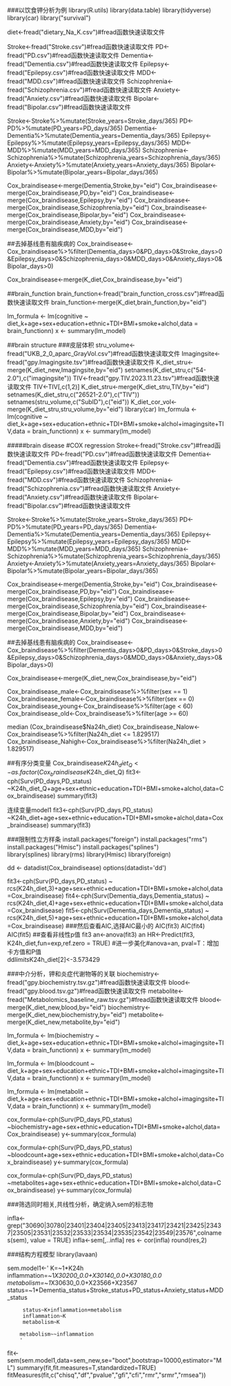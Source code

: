 ###以饮食钾分析为例
library(R.utils)
library(data.table)
library(tidyverse)
library(car) 
library("survival")

diet<-fread("dietary_Na_K.csv")#fread函数快速读取文件

Stroke<-fread("Stroke.csv")#fread函数快速读取文件
PD<-fread("PD.csv")#fread函数快速读取文件
Dementia<-fread("Dementia.csv")#fread函数快速读取文件
Epilepsy<-fread("Epilepsy.csv")#fread函数快速读取文件
MDD<-fread("MDD.csv")#fread函数快速读取文件
Schizophrenia<-fread("Schizophrenia.csv")#fread函数快速读取文件
Anxiety<-fread("Anxiety.csv")#fread函数快速读取文件
Bipolar<-fread("Bipolar.csv")#fread函数快速读取文件

Stroke<-Stroke%>%mutate(Stroke_years=Stroke_days/365)
PD<-PD%>%mutate(PD_years=PD_days/365)
Dementia<-Dementia%>%mutate(Dementia_years=Dementia_days/365)
Epilepsy<-Epilepsy%>%mutate(Epilepsy_years=Epilepsy_days/365)
MDD<-MDD%>%mutate(MDD_years=MDD_days/365)
Schizophrenia<-Schizophrenia%>%mutate(Schizophrenia_years=Schizophrenia_days/365)
Anxiety<-Anxiety%>%mutate(Anxiety_years=Anxiety_days/365)
Bipolar<-Bipolar%>%mutate(Bipolar_years=Bipolar_days/365)

Cox_braindisease<-merge(Dementia,Stroke,by="eid")
Cox_braindisease<-merge(Cox_braindisease,PD,by="eid")
Cox_braindisease<-merge(Cox_braindisease,Epilepsy,by="eid")
Cox_braindisease<-merge(Cox_braindisease,Schizophrenia,by="eid")
Cox_braindisease<-merge(Cox_braindisease,Bipolar,by="eid")
Cox_braindisease<-merge(Cox_braindisease,Anxiety,by="eid")
Cox_braindisease<-merge(Cox_braindisease,MDD,by="eid")

##去掉基线患有脑疾病的
Cox_braindisease<-Cox_braindisease%>%filter(Dementia_days>0&PD_days>0&Stroke_days>0&Epilepsy_days>0&Schizophrenia_days>0&MDD_days>0&Anxiety_days>0&Bipolar_days>0)

Cox_braindisease<-merge(K_diet,Cox_braindisease,by="eid")


##brain_function
brain_function<-fread("brain_function_cross.csv")#fread函数快速读取文件
brain_function<-merge(K_diet,brain_function,by="eid")

lm_formula <- lm(cognitive ~ diet_k+age+sex+education+ethnic+TDI+BMI+smoke+alchol,data = brain_functionn)
x <- summary(lm_model)

##brain structure
###皮层体积
stru_volume<-fread("UKB_2_0_aparc_GrayVol.csv")#fread函数快速读取文件
Imagingsite<-fread("gpy.Imagingsite.tsv")#fread函数快速读取文件
K_diet_stru<-merge(K_diet_new,Imagingsite,by="eid")
setnames(K_diet_stru,c("54-2.0"),c("imagingsite"))
TIV<-fread("gpy.TIV.2023.11.23.tsv")#fread函数快速读取文件
TIV<-TIV[,c(1,2)]
K_diet_stru<-merge(K_diet_stru,TIV,by="eid")
setnames(K_diet_stru,c("26521-2.0"),c("TIV"))
setnames(stru_volume,c("SubID"),c("eid"))
K_diet_cor_vol<-merge(K_diet_stru,stru_volume,by="eid")
library(car) 
lm_formula <- lm(cognitive ~ diet_k+age+sex+education+ethnic+TDI+BMI+smoke+alchol+imagingsite+TIV,data = brain_functionn)
x <- summary(lm_model)

#####brain disease 
#COX regression
Stroke<-fread("Stroke.csv")#fread函数快速读取文件
PD<-fread("PD.csv")#fread函数快速读取文件
Dementia<-fread("Dementia.csv")#fread函数快速读取文件
Epilepsy<-fread("Epilepsy.csv")#fread函数快速读取文件
MDD<-fread("MDD.csv")#fread函数快速读取文件
Schizophrenia<-fread("Schizophrenia.csv")#fread函数快速读取文件
Anxiety<-fread("Anxiety.csv")#fread函数快速读取文件
Bipolar<-fread("Bipolar.csv")#fread函数快速读取文件

Stroke<-Stroke%>%mutate(Stroke_years=Stroke_days/365)
PD<-PD%>%mutate(PD_years=PD_days/365)
Dementia<-Dementia%>%mutate(Dementia_years=Dementia_days/365)
Epilepsy<-Epilepsy%>%mutate(Epilepsy_years=Epilepsy_days/365)
MDD<-MDD%>%mutate(MDD_years=MDD_days/365)
Schizophrenia<-Schizophrenia%>%mutate(Schizophrenia_years=Schizophrenia_days/365)
Anxiety<-Anxiety%>%mutate(Anxiety_years=Anxiety_days/365)
Bipolar<-Bipolar%>%mutate(Bipolar_years=Bipolar_days/365)

Cox_braindisease<-merge(Dementia,Stroke,by="eid")
Cox_braindisease<-merge(Cox_braindisease,PD,by="eid")
Cox_braindisease<-merge(Cox_braindisease,Epilepsy,by="eid")
Cox_braindisease<-merge(Cox_braindisease,Schizophrenia,by="eid")
Cox_braindisease<-merge(Cox_braindisease,Bipolar,by="eid")
Cox_braindisease<-merge(Cox_braindisease,Anxiety,by="eid")
Cox_braindisease<-merge(Cox_braindisease,MDD,by="eid")

##去掉基线患有脑疾病的
Cox_braindisease<-Cox_braindisease%>%filter(Dementia_days>0&PD_days>0&Stroke_days>0&Epilepsy_days>0&Schizophrenia_days>0&MDD_days>0&Anxiety_days>0&Bipolar_days>0)

Cox_braindisease<-merge(K_diet_new,Cox_braindisease,by="eid")

Cox_braindisease_male<-Cox_braindisease%>%filter(sex == 1)
Cox_braindisease_female<-Cox_braindisease%>%filter(sex == 0)
Cox_braindisease_young<-Cox_braindisease%>%filter(age < 60)
Cox_braindisease_old<-Cox_braindisease%>%filter(age >= 60)

median (Cox_braindisease$Na24h_diet)
Cox_braindisease_Nalow<-Cox_braindisease%>%filter(Na24h_diet <= 1.829517)
Cox_braindisease_Nahigh<-Cox_braindisease%>%filter(Na24h_diet > 1.829517)

##有序分类变量
Cox_braindisease$K24h_diet_Q<-as.factor(Cox_braindisease$K24h_diet_Q)
fit3<-cph(Surv(PD_days,PD_status) ~K24h_diet_Q+age+sex+ethnic+education+TDI+BMI+smoke+alchol,data=Cox_braindisease)
summary(fit3)
                    
连续变量model1
fit3<-cph(Surv(PD_days,PD_status) ~K24h_diet+age+sex+ethnic+education+TDI+BMI+smoke+alchol,data=Cox_braindisease)
summary(fit3)

###限制性立方样条
install.packages("foreign")
install.packages("rms")
install.packages("Hmisc")
install.packages("splines")  
library(splines)
library(rms)
library(Hmisc)
library(foreign)

dd <- datadist(Cox_braindisease)
options(datadist='dd')

fit3<-cph(Surv(PD_days,PD_status) ~ rcs(K24h_diet,3)+age+sex+ethnic+education+TDI+BMI+smoke+alchol,data=Cox_braindisease)
fit4<-cph(Surv(Dementia_days,Dementia_status) ~ rcs(K24h_diet,4)+age+sex+ethnic+education+TDI+BMI+smoke+alchol,data=Cox_braindisease)
fit5<-cph(Surv(Dementia_days,Dementia_status) ~ rcs(K24h_diet,5)+age+sex+ethnic+education+TDI+BMI+smoke+alchol,data=Cox_braindisease)
###然后查看AIC,选择AIC最小的
AIC(fit3)
AIC(fit4)
AIC(fit5)
##查看非线性p值
fit3
an<-anova(fit3)
an
HR<-Predict(fit3, K24h_diet,fun=exp,ref.zero = TRUE)
#进一步美化#anova=an, pval=T：增加卡方值和P值  
dd$limits$K24h_diet[2]<-3.573429

###中介分析，钾和炎症代谢物等的关联
biochemistry<-fread("gpy.biochemistry.tsv.gz")#fread函数快速读取文件
blood<-fread("gpy.blood.tsv.gz")#fread函数快速读取文件
metabolite<-fread("Metabolomics_baseline_raw.tsv.gz")#fread函数快速读取文件
blood<-merge(K_diet_new,blood,by="eid")
biochemistry<-merge(K_diet_new,biochemistry,by="eid")
metabolite<-merge(K_diet_new,metabolite,by="eid")

lm_formula <- lm(biochemistry ~ diet_k+age+sex+education+ethnic+TDI+BMI+smoke+alchol+imagingsite+TIV,data = brain_functionn)
x <- summary(lm_model)

lm_formula <- lm(bloodcount ~ diet_k+age+sex+education+ethnic+TDI+BMI+smoke+alchol+imagingsite+TIV,data = brain_functionn)
x <- summary(lm_model)

lm_formula <- lm(metabolit ~ diet_k+age+sex+education+ethnic+TDI+BMI+smoke+alchol+imagingsite+TIV,data = brain_functionn)
x <- summary(lm_model)

cox_formula<-cph(Surv(PD_days,PD_status) ~biochemistry+age+sex+ethnic+education+TDI+BMI+smoke+alchol,data=Cox_braindisease)
y<-summary(cox_formula)


cox_formula<-cph(Surv(PD_days,PD_status) ~bloodcount+age+sex+ethnic+education+TDI+BMI+smoke+alchol,data=Cox_braindisease)
y<-summary(cox_formula)


cox_formula<-cph(Surv(PD_days,PD_status) ~metabolites+age+sex+ethnic+education+TDI+BMI+smoke+alchol,data=Cox_braindisease)
y<-summary(cox_formula)


###筛选同时相关,共线性分析，确定纳入sem的标志物

infla<-grep("30690|30780|23401|23404|23405|23413|23417|23421|23425|23437|23505|23531|23532|23533|23534|23535|23542|23549|23576",colnames(sem), value = TRUE)
infla<-sem[,..infla]
res <- cor(infla)
round(res,2)

###结构方程模型
library(lavaan)

sem.model1<-'
         K=~1*K24h
         inflammation=~1*X30200_0.0+X30140_0.0+X30180_0.0
         metabolism=~1*X30630_0.0+X23566+X23567
         status=~1*Dementia_status+Stroke_status+PD_status+Anxiety_status+MDD_status
         
         status~K+inflammation+metabolism
         inflammation~K
         metabolism~K
        
        metabolism~~inflammation
        '
fit<-sem(sem.model1,data=sem_new,se="boot",bootstrap=10000,estimator="ML")
summary(fit,fit.measures=T,standardized=TRUE)
fitMeasures(fit,c("chisq","df","pvalue","gfi","cfi","rmr","srmr","rmsea"))
